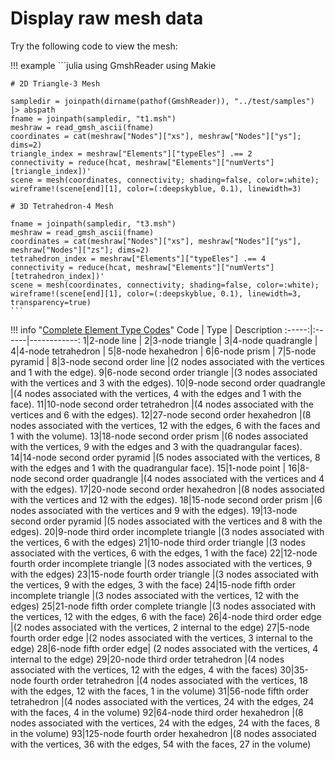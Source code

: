 # Display raw mesh data

Try the following code to view the mesh:

!!! example
    ```julia
    using GmshReader
    using Makie

    # 2D Triangle-3 Mesh

    sampledir = joinpath(dirname(pathof(GmshReader)), "../test/samples") |> abspath
    fname = joinpath(sampledir, "t1.msh")
    meshraw = read_gmsh_ascii(fname)
    coordinates = cat(meshraw["Nodes"]["xs"], meshraw["Nodes"]["ys"]; dims=2)
    triangle_index = meshraw["Elements"]["typeEles"] .== 2
    connectivity = reduce(hcat, meshraw["Elements"]["numVerts"][triangle_index])'
    scene = mesh(coordinates, connectivity; shading=false, color=:white);
    wireframe!(scene[end][1], color=(:deepskyblue, 0.1), linewidth=3)

    # 3D Tetrahedron-4 Mesh
    
    fname = joinpath(sampledir, "t3.msh")
    meshraw = read_gmsh_ascii(fname)
    coordinates = cat(meshraw["Nodes"]["xs"], meshraw["Nodes"]["ys"], meshraw["Nodes"]["zs"]; dims=2)
    tetrahedron_index = meshraw["Elements"]["typeEles"] .== 4
    connectivity = reduce(hcat, meshraw["Elements"]["numVerts"][tetrahedron_index])'
    scene = mesh(coordinates, connectivity; shading=false, color=:white);
    wireframe!(scene[end][1], color=(:deepskyblue, 0.1), linewidth=3, transparency=true)
    ```

!!! info "[Complete Element Type Codes](http://gmsh.info/doc/texinfo/gmsh.html#File-formats)"
    Code | Type | Description
    :-----:|:------|------------:
    1|2-node line |
    2|3-node triangle |
    3|4-node quadrangle |
    4|4-node tetrahedron |
    5|8-node hexahedron |
    6|6-node prism |
    7|5-node pyramid |
    8|3-node second order line |(2 nodes associated with the vertices and 1 with the edge).
    9|6-node second order triangle |(3 nodes associated with the vertices and 3 with the edges).
    10|9-node second order quadrangle |(4 nodes associated with the vertices, 4 with the edges and 1 with the face).
    11|10-node second order tetrahedron |(4 nodes associated with the vertices and 6 with the edges).
    12|27-node second order hexahedron |(8 nodes associated with the vertices, 12 with the edges, 6 with the faces and 1 with the volume).
    13|18-node second order prism |(6 nodes associated with the vertices, 9 with the edges and 3 with the quadrangular faces).
    14|14-node second order pyramid |(5 nodes associated with the vertices, 8 with the edges and 1 with the quadrangular face).
    15|1-node point |
    16|8-node second order quadrangle |(4 nodes associated with the vertices and 4 with the edges).
    17|20-node second order hexahedron |(8 nodes associated with the vertices and 12 with the edges).
    18|15-node second order prism |(6 nodes associated with the vertices and 9 with the edges).
    19|13-node second order pyramid |(5 nodes associated with the vertices and 8 with the edges).
    20|9-node third order incomplete triangle |(3 nodes associated with the vertices, 6 with the edges)
    21|10-node third order triangle |(3 nodes associated with the vertices, 6 with the edges, 1 with the face)
    22|12-node fourth order incomplete triangle |(3 nodes associated with the vertices, 9 with the edges)
    23|15-node fourth order triangle |(3 nodes associated with the vertices, 9 with the edges, 3 with the face)
    24|15-node fifth order incomplete triangle |(3 nodes associated with the vertices, 12 with the edges)
    25|21-node fifth order complete triangle |(3 nodes associated with the vertices, 12 with the edges, 6 with the face)
    26|4-node third order edge |(2 nodes associated with the vertices, 2 internal to the edge)
    27|5-node fourth order edge |(2 nodes associated with the vertices, 3 internal to the edge)
    28|6-node fifth order edge| (2 nodes associated with the vertices, 4 internal to the edge)
    29|20-node third order tetrahedron |(4 nodes associated with the vertices, 12 with the edges, 4 with the faces)
    30|35-node fourth order tetrahedron |(4 nodes associated with the vertices, 18 with the edges, 12 with the faces, 1 in the volume)
    31|56-node fifth order tetrahedron |(4 nodes associated with the vertices, 24 with the edges, 24 with the faces, 4 in the volume)
    92|64-node third order hexahedron |(8 nodes associated with the vertices, 24 with the edges, 24 with the faces, 8 in the volume)
    93|125-node fourth order hexahedron |(8 nodes associated with the vertices, 36 with the edges, 54 with the faces, 27 in the volume)
